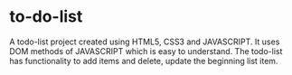 # to-do-list
 A todo-list project created using HTML5, CSS3 and JAVASCRIPT. It uses DOM methods of JAVASCRIPT which is easy to understand. The todo-list has functionality to add items and delete, update the beginning list item.
